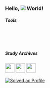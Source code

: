 ### **Hello, <img src="https://img.shields.io/badge/iOS-000000?style=plastic&&logo=Apple&logoColor=white"/> World!**


<!--
<h3>📚</h3>
<p>부스트캠프 웹·모바일 챌린지/멤버십(2024.07 ~ )</p>
<p>Apple Developer Academy @ POSTECH (2023.03 ~ 2023.12)</p>
<p>KT AIVLE School - AI 개발자 트랙 (2022.07 ~ 2023.01)</p>
<p>홍익대학교 컴퓨터공학과 (2017.03~2023.02)</p>
-->


<h5>Tools</h5>
<p>
  <img src="https://img.shields.io/badge/Swift-snow?logo=swift&logoColor=F05138" alt="" />
  <img src="https://img.shields.io/badge/Python-snow?logo=python&logoColor=3776AB" alt="" />
  <img src="https://img.shields.io/badge/JavaScript-snow?logo=javascript&logoColor=E9CE30" alt="" />
</p>
<p>
  <img src="https://img.shields.io/badge/Xcode-snow?logo=xcode" alt="" />
  <img src="https://img.shields.io/badge/Figma-snow?logo=figma" alt="" />
  <img src="https://img.shields.io/badge/git-snow?logo=git&logoColor=0175C2" alt="" />
</p>

<h5>Study Archives</h5>
<p>
  <a href="https://healthy-degree-cc2.notion.site/public-ReiOS-197b5eb4bc1a80d98c29c93c10ac3c8b?pvs=4" style="text-decoration: none;">
    <img height=30 src="https://img.shields.io/badge/iOS_공부기록-000000?style=for-the-badge&logo=notion&logoColor=white"/>
  </a>

  <a href="https://healthy-degree-cc2.notion.site/169b5eb4bc1a8063ae0ec807b228b10b?v=6913e22982ac4c39b193e87e63eb86b0&pvs=4" style="text-decoration: none;">
    <img height=30 src="https://img.shields.io/badge/WWDC 영상 번역 및 정리-000000?style=for-the-badge&logo=apple&logoColor=white"/>
  </a>
  
  <a href="https://kybeen.tistory.com/" style = "text-decoration: none;">
    <img height=30 src="https://img.shields.io/badge/Tistory-F05138?style=for-the-badge&logo=tistory"/>
  </a>
</p>




[![Solved.ac Profile](http://mazassumnida.wtf/api/generate_badge?boj=rei1998)](https://solved.ac/rei1998)


<!--
[![kybeen's GitHub stats](https://github-readme-stats.vercel.app/api?username=kybeen)](https://github.com/kybeen/github-readme-stats)
![Top Langs](https://github-readme-stats.vercel.app/api/top-langs/?username=kybeen&layout=compact&theme=tokyonight)
-->
